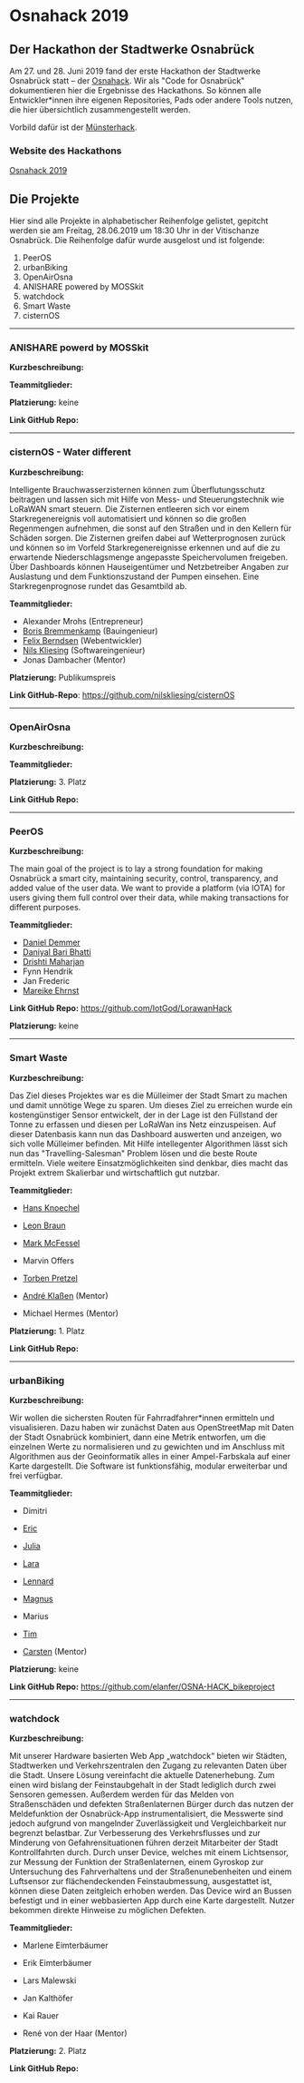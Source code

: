 # Osnahack 2019
## Der Hackathon der Stadtwerke Osnabrück

Am 27. und 28. Juni 2019 fand der erste Hackathon der Stadtwerke Osnabrück statt – der [Osnahack](https://www.osnahack.de). Wir als "Code for Osnabrück" dokumentieren hier die Ergebnisse des Hackathons. So können alle Entwickler*innen ihre eigenen Repositories, Pads oder andere Tools nutzen, die hier übersichtlich zusammengestellt werden.


Vorbild dafür ist der [Münsterhack](https://github.com/codeformuenster/muensterhack/blob/master/2018.md).


### Website des Hackathons

[Osnahack 2019](https://www.osnahack.de)


## Die Projekte

Hier sind alle Projekte in alphabetischer Reihenfolge gelistet, gepitcht werden sie am Freitag, 28.06.2019 um 18:30 Uhr in der Vitischanze Osnabrück. Die Reihenfolge dafür wurde ausgelost und ist folgende:

1. PeerOS
2. urbanBiking
3. OpenAirOsna
4. ANISHARE powered by MOSSkit
5. watchdock
6. Smart Waste
7. cisternOS


---

### ANISHARE powerd by MOSSkit

**Kurzbeschreibung:**

**Teammitglieder:**

**Platzierung:** keine

**Link GitHub Repo:**


---

### cisternOS - Water different

**Kurzbeschreibung:**

Intelligente Brauchwasserzisternen können zum Überflutungsschutz beitragen und lassen sich mit Hilfe von Mess- und Steuerungstechnik wie LoRaWAN smart steuern. Die Zisternen entleeren sich vor einem Starkregenereignis voll automatisiert und können so die großen Regenmengen aufnehmen, die sonst auf den Straßen und in den Kellern für Schäden sorgen. Die Zisternen greifen dabei auf Wetterprognosen zurück und können so im Vorfeld Starkregenereignisse erkennen und auf die zu erwartende Niederschlagsmenge angepasste Speichervolumen freigeben. Über Dashboards können Hauseigentümer und Netzbetreiber Angaben zur Auslastung und dem Funktionszustand der Pumpen einsehen. Eine Starkregenprognose rundet das Gesamtbild ab.

**Teammitglieder:**

* Alexander Mrohs (Entrepreneur)
* [Boris Bremmenkamp](https://www.xing.com/profile/Boris_Bremmenkamp/cv) (Bauingenieur)
* [Felix Berndsen](https://fberndsen.de/) (Webentwickler)
* [Nils Kliesing](https://github.com/nilskliesing) (Softwareingenieur)
* Jonas Dambacher (Mentor)

**Platzierung:** Publikumspreis

**Link GitHub-Repo**: https://github.com/nilskliesing/cisternOS


---

### OpenAirOsna

**Kurzbeschreibung:**

**Teammitglieder:**

**Platzierung:** 3. Platz

**Link GitHub Repo:**


---

### PeerOS

**Kurzbeschreibung:**

The main goal of the project is to lay a strong foundation for making Osnabrück a smart city,  maintaining security, control, transparency, and added value of the user data. We want to provide a platform (via IOTA) for users giving them full control over their data, while making transactions for different purposes.


**Teammitglieder:**

* [Daniel Demmer](https://github.com/IotGod)
* [Daniyal Bari Bhatti](https://github.com/daniyal-bari)
* [Drishti Maharjan](https://github.com/ohwhatafool)
* Fynn Hendrik
* Jan Frederic
* [Mareike Ehrnst](https://github.com/Mareiky)


**Link GitHub Repo:** https://github.com/IotGod/LorawanHack

**Platzierung:** keine

---

### Smart Waste

**Kurzbeschreibung:**

Das Ziel dieses Projektes war es die Mülleimer der Stadt Smart zu machen und damit unnötige Wege zu sparen. Um dieses Ziel zu erreichen wurde ein kostengünstiger Sensor entwickelt, der in der Lage ist den Füllstand der Tonne zu erfassen und diesen per LoRaWan ins Netz einzuspeisen. Auf dieser Datenbasis kann nun das Dashboard auswerten und anzeigen, wo sich volle Mülleimer befinden. Mit Hilfe intellegenter Algorithmen lässt sich nun das "Travelling-Salesman" Problem lösen und die beste Route ermitteln. Viele weitere Einsatzmöglichkeiten sind denkbar, dies macht das Projekt extrem Skalierbar und wirtschaftlich gut nutzbar.


**Teammitglieder:**

* [Hans Knoechel](https://github.com/hansemannn)
* [Leon Braun](https://github.com/OBrown92)
* [Mark McFessel](https://github.com/McFiesl)
* Marvin Offers
* [Torben Pretzel](https://github.com/tpretzel)


* [André Klaßen](https://github.com/aklassen) (Mentor)
* Michael Hermes (Mentor)

**Platzierung:** 1. Platz

**Link GitHub Repo:**


---

### urbanBiking

**Kurzbeschreibung:**
 
Wir wollen die sichersten Routen für Fahrradfahrer*innen ermitteln und visualisieren. Dazu haben wir zunächst Daten aus OpenStreetMap mit Daten der Stadt Osnabrück kombiniert, dann eine Metrik entworfen, um die einzelnen Werte zu normalisieren und zu gewichten und im Anschluss mit Algorithmen aus der Geoinformatik alles in einer Ampel-Farbskala auf einer Karte dargestellt. Die Software ist funktionsfähig, modular erweiterbar und frei verfügbar.

**Teammitglieder:**

* Dimitri
* [Eric](https://github.com/joliyea)
* [Julia](https://github.com/joliyea)
* [Lara](https://github.com/LaraThiele)
* [Lennard](https://github.com/lennardVK)
* [Magnus](https://github.com/m-schieder)
* Marius
* [Tim](https://github.com/TimKlausmeyer)


* [Carsten](https://github.com/c-s-n) (Mentor)


**Platzierung:** keine

**Link GitHub Repo:** https://github.com/elanfer/OSNA-HACK_bikeproject


---

### watchdock

**Kurzbeschreibung:**

Mit unserer Hardware basierten Web App „watchdock“ bieten wir Städten, Stadtwerken und Verkehrszentralen den Zugang zu relevanten Daten über die Stadt. Unsere Lösung vereinfacht die aktuelle Datenerhebung. Zum einen wird bislang der Feinstaubgehalt in der Stadt lediglich durch zwei Sensoren gemessen. Außerdem werden für das Melden von Straßenschäden und defekten Straßenlaternen Bürger durch das nutzen der Meldefunktion der Osnabrück-App instrumentalisiert, die Messwerte sind jedoch aufgrund von mangelnder Zuverlässigkeit und Vergleichbarkeit nur begrenzt belastbar. Zur Verbesserung des Verkehrsflusses und zur Minderung von Gefahrensituationen führen derzeit Mitarbeiter der Stadt Kontrollfahrten durch.
Durch unser Device, welches mit einem Lichtsensor, zur Messung der Funktion der Straßenlaternen, einem Gyroskop zur Untersuchung des Fahrverhaltens und der Straßenunebenheiten und einem Luftsensor zur flächendeckenden Feinstaubmessung, ausgestattet ist, können diese Daten zeitgleich erhoben werden. Das Device wird an Bussen befestigt und in einer webbasierten App durch eine Karte dargestellt. Nutzer bekommen direkte Hinweise zu möglichen Defekten.

**Teammitglieder:**
* Marlene Eimterbäumer
* Erik Eimterbäumer
* Lars Malewski
* Jan Kalthöfer
* Kai Rauer

* René von der Haar (Mentor)

**Platzierung:** 2. Platz

**Link GitHub Repo:**
